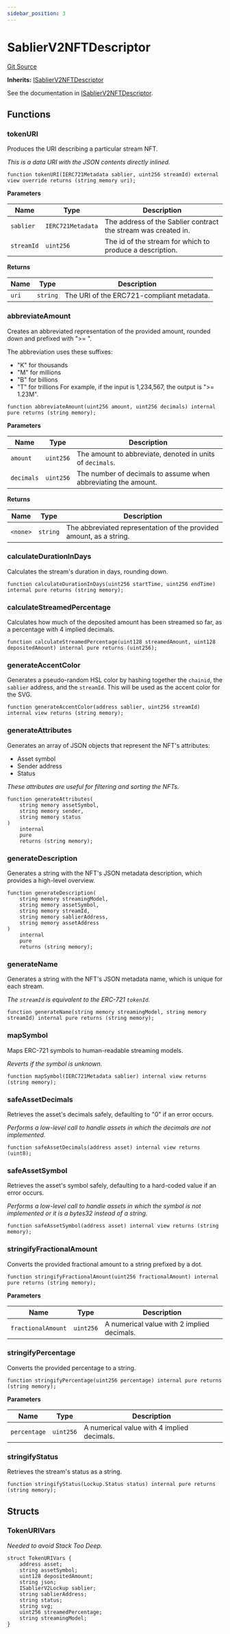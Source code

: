```yaml
---
sidebar_position: 3
---
```


# SablierV2NFTDescriptor

[Git Source](https://github.com/sablier-labs/v2-core/blob/release/src/SablierV2NFTDescriptor.sol)

**Inherits:**
[ISablierV2NFTDescriptor](/docs/contracts/v2/reference/core/interfaces/interface.ISablierV2NFTDescriptor.md)

See the documentation in
[ISablierV2NFTDescriptor](/docs/contracts/v2/reference/core/interfaces/interface.ISablierV2NFTDescriptor.md).

## Functions

### tokenURI

Produces the URI describing a particular stream NFT.

_This is a data URI with the JSON contents directly inlined._

```solidity
function tokenURI(IERC721Metadata sablier, uint256 streamId) external view override returns (string memory uri);
```

**Parameters**

| Name       | Type              | Description                                                    |
| ---------- | ----------------- | -------------------------------------------------------------- |
| `sablier`  | `IERC721Metadata` | The address of the Sablier contract the stream was created in. |
| `streamId` | `uint256`         | The id of the stream for which to produce a description.       |

**Returns**

| Name  | Type     | Description                               |
| ----- | -------- | ----------------------------------------- |
| `uri` | `string` | The URI of the ERC721-compliant metadata. |

### abbreviateAmount

Creates an abbreviated representation of the provided amount, rounded down and prefixed with ">= ".

The abbreviation uses these suffixes:

- "K" for thousands
- "M" for millions
- "B" for billions
- "T" for trillions For example, if the input is 1,234,567, the output is ">= 1.23M".

```solidity
function abbreviateAmount(uint256 amount, uint256 decimals) internal pure returns (string memory);
```

**Parameters**

| Name       | Type      | Description                                                    |
| ---------- | --------- | -------------------------------------------------------------- |
| `amount`   | `uint256` | The amount to abbreviate, denoted in units of `decimals`.      |
| `decimals` | `uint256` | The number of decimals to assume when abbreviating the amount. |

**Returns**

| Name     | Type     | Description                                                         |
| -------- | -------- | ------------------------------------------------------------------- |
| `<none>` | `string` | The abbreviated representation of the provided amount, as a string. |

### calculateDurationInDays

Calculates the stream's duration in days, rounding down.

```solidity
function calculateDurationInDays(uint256 startTime, uint256 endTime) internal pure returns (string memory);
```

### calculateStreamedPercentage

Calculates how much of the deposited amount has been streamed so far, as a percentage with 4 implied decimals.

```solidity
function calculateStreamedPercentage(uint128 streamedAmount, uint128 depositedAmount) internal pure returns (uint256);
```

### generateAccentColor

Generates a pseudo-random HSL color by hashing together the `chainid`, the `sablier` address, and the `streamId`. This
will be used as the accent color for the SVG.

```solidity
function generateAccentColor(address sablier, uint256 streamId) internal view returns (string memory);
```

### generateAttributes

Generates an array of JSON objects that represent the NFT's attributes:

- Asset symbol
- Sender address
- Status

_These attributes are useful for filtering and sorting the NFTs._

```solidity
function generateAttributes(
    string memory assetSymbol,
    string memory sender,
    string memory status
)
    internal
    pure
    returns (string memory);
```

### generateDescription

Generates a string with the NFT's JSON metadata description, which provides a high-level overview.

```solidity
function generateDescription(
    string memory streamingModel,
    string memory assetSymbol,
    string memory streamId,
    string memory sablierAddress,
    string memory assetAddress
)
    internal
    pure
    returns (string memory);
```

### generateName

Generates a string with the NFT's JSON metadata name, which is unique for each stream.

_The `streamId` is equivalent to the ERC-721 `tokenId`._

```solidity
function generateName(string memory streamingModel, string memory streamId) internal pure returns (string memory);
```

### mapSymbol

Maps ERC-721 symbols to human-readable streaming models.

_Reverts if the symbol is unknown._

```solidity
function mapSymbol(IERC721Metadata sablier) internal view returns (string memory);
```

### safeAssetDecimals

Retrieves the asset's decimals safely, defaulting to "0" if an error occurs.

_Performs a low-level call to handle assets in which the decimals are not implemented._

```solidity
function safeAssetDecimals(address asset) internal view returns (uint8);
```

### safeAssetSymbol

Retrieves the asset's symbol safely, defaulting to a hard-coded value if an error occurs.

_Performs a low-level call to handle assets in which the symbol is not implemented or it is a bytes32 instead of a
string._

```solidity
function safeAssetSymbol(address asset) internal view returns (string memory);
```

### stringifyFractionalAmount

Converts the provided fractional amount to a string prefixed by a dot.

```solidity
function stringifyFractionalAmount(uint256 fractionalAmount) internal pure returns (string memory);
```

**Parameters**

| Name               | Type      | Description                                |
| ------------------ | --------- | ------------------------------------------ |
| `fractionalAmount` | `uint256` | A numerical value with 2 implied decimals. |

### stringifyPercentage

Converts the provided percentage to a string.

```solidity
function stringifyPercentage(uint256 percentage) internal pure returns (string memory);
```

**Parameters**

| Name         | Type      | Description                                |
| ------------ | --------- | ------------------------------------------ |
| `percentage` | `uint256` | A numerical value with 4 implied decimals. |

### stringifyStatus

Retrieves the stream's status as a string.

```solidity
function stringifyStatus(Lockup.Status status) internal pure returns (string memory);
```

## Structs

### TokenURIVars

_Needed to avoid Stack Too Deep._

```solidity
struct TokenURIVars {
    address asset;
    string assetSymbol;
    uint128 depositedAmount;
    string json;
    ISablierV2Lockup sablier;
    string sablierAddress;
    string status;
    string svg;
    uint256 streamedPercentage;
    string streamingModel;
}
```
